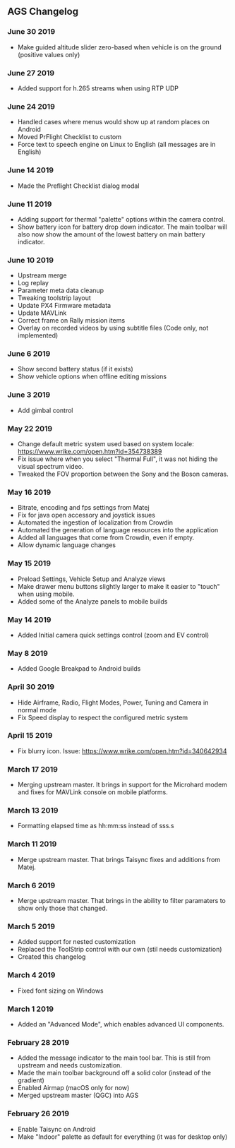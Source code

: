 ## AGS Changelog

### June 30 2019

* Make guided altitude slider zero-based when vehicle is on the ground (positive values only)

### June 27 2019

* Added support for h.265 streams when using RTP UDP

### June 24 2019

* Handled cases where menus would show up at random places on Android
* Moved PrFlight Checklist to custom
* Force text to speech engine on Linux to English (all messages are in English)

### June 14 2019

* Made the Preflight Checklist dialog modal

### June 11 2019

* Adding support for thermal "palette" options within the camera control.
* Show battery icon for battery drop down indicator. The main toolbar will also now show the amount of the lowest battery on main battery indicator.

### June 10 2019

* Upstream merge
* Log replay
* Parameter meta data cleanup
* Tweaking toolstrip layout
* Update PX4 Firmware metadata
* Update MAVLink
* Correct frame on Rally mission items
* Overlay on recorded videos by using subtitle files (Code only, not implemented)

### June 6 2019

* Show second battery status (if it exists)
* Show vehicle options when offline editing missions

### June 3 2019

* Add gimbal control

### May 22 2019

* Change default metric system used based on system locale: https://www.wrike.com/open.htm?id=354738389
* Fix issue where when you select "Thermal Full", it was not hiding the visual spectrum video.
*	Tweaked the FOV proportion between the Sony and the Boson cameras.

### May 16 2019

*   Bitrate, encoding and fps settings from Matej
*   Fix for java open accessory and joystick issues
*   Automated the ingestion of localization from Crowdin
*   Automated the generation of language resources into the application
*   Added all languages that come from Crowdin, even if empty.
*   Allow dynamic language changes

### May 15 2019

*   Preload Settings, Vehicle Setup and Analyze views
*   Make drawer menu buttons slightly larger to make it easier to "touch" when using mobile.
*   Added some of the Analyze panels to mobile builds

### May 14 2019

*   Added Initial camera quick settings control (zoom and EV control)

### May 8 2019

*   Added Google Breakpad to Android builds

### April 30 2019

*   Hide Airframe, Radio, Flight Modes, Power, Tuning and Camera in normal mode
*   Fix Speed display to respect the configured metric system

### April 15 2019

*   Fix blurry icon. Issue: https://www.wrike.com/open.htm?id=340642934

### March 17 2019

*   Merging upstream master. It brings in support for the Microhard modem and fixes for MAVLink console on mobile platforms.

### March 13 2019

*   Formatting elapsed time as hh:mm:ss instead of sss.s

### March 11 2019

*   Merge upstream master. That brings Taisync fixes and additions from Matej.

### March 6 2019

*   Merge upstream master. That brings in the ability to filter paramaters to show only those that changed.

### March 5 2019

*   Added support for nested customization
*   Replaced the ToolStrip control with our own (stil needs customization)
*   Created this changelog

### March 4 2019

*   Fixed font sizing on Windows

### March 1 2019

*   Added an "Advanced Mode", which enables advanced UI components.

### February 28 2019

*   Added the message indicator to the main tool bar. This is still from upstream and needs customization.
*   Made the main toolbar background off a solid color (instead of the gradient)
*   Enabled Airmap (macOS only for now)
*   Merged upstream master (QGC) into AGS

### February 26 2019

*   Enable Taisync on Android
*   Make "Indoor" palette as default for everything (it was for desktop only)



